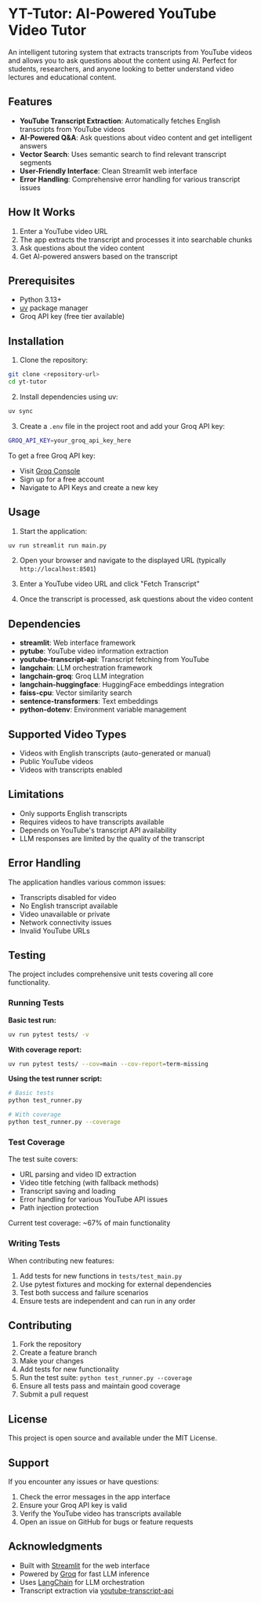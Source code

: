 # YT-Tutor: AI-Powered YouTube Video Tutor

An intelligent tutoring system that extracts transcripts from YouTube videos and allows you to ask questions about the content using AI. Perfect for students, researchers, and anyone looking to better understand video lectures and educational content.

## Features

- **YouTube Transcript Extraction**: Automatically fetches English transcripts from YouTube videos
- **AI-Powered Q&A**: Ask questions about video content and get intelligent answers
- **Vector Search**: Uses semantic search to find relevant transcript segments
- **User-Friendly Interface**: Clean Streamlit web interface
- **Error Handling**: Comprehensive error handling for various transcript issues

## How It Works

1. Enter a YouTube video URL
2. The app extracts the transcript and processes it into searchable chunks
3. Ask questions about the video content
4. Get AI-powered answers based on the transcript

## Prerequisites

- Python 3.13+
- [uv](https://docs.astral.sh/uv/) package manager
- Groq API key (free tier available)

## Installation

1. Clone the repository:
```bash
git clone <repository-url>
cd yt-tutor
```

2. Install dependencies using uv:
```bash
uv sync
```

3. Create a `.env` file in the project root and add your Groq API key:
```bash
GROQ_API_KEY=your_groq_api_key_here
```

To get a free Groq API key:
- Visit [Groq Console](https://console.groq.com/)
- Sign up for a free account
- Navigate to API Keys and create a new key

## Usage

1. Start the application:
```bash
uv run streamlit run main.py
```

2. Open your browser and navigate to the displayed URL (typically `http://localhost:8501`)

3. Enter a YouTube video URL and click "Fetch Transcript"

4. Once the transcript is processed, ask questions about the video content

## Dependencies

- **streamlit**: Web interface framework
- **pytube**: YouTube video information extraction
- **youtube-transcript-api**: Transcript fetching from YouTube
- **langchain**: LLM orchestration framework
- **langchain-groq**: Groq LLM integration
- **langchain-huggingface**: HuggingFace embeddings integration
- **faiss-cpu**: Vector similarity search
- **sentence-transformers**: Text embeddings
- **python-dotenv**: Environment variable management

## Supported Video Types

- Videos with English transcripts (auto-generated or manual)
- Public YouTube videos
- Videos with transcripts enabled

## Limitations

- Only supports English transcripts
- Requires videos to have transcripts available
- Depends on YouTube's transcript API availability
- LLM responses are limited by the quality of the transcript

## Error Handling

The application handles various common issues:
- Transcripts disabled for video
- No English transcript available
- Video unavailable or private
- Network connectivity issues
- Invalid YouTube URLs

## Testing

The project includes comprehensive unit tests covering all core functionality.

### Running Tests

**Basic test run:**
```bash
uv run pytest tests/ -v
```

**With coverage report:**
```bash
uv run pytest tests/ --cov=main --cov-report=term-missing
```

**Using the test runner script:**
```bash
# Basic tests
python test_runner.py

# With coverage
python test_runner.py --coverage
```

### Test Coverage

The test suite covers:
- URL parsing and video ID extraction
- Video title fetching (with fallback methods)
- Transcript saving and loading
- Error handling for various YouTube API issues
- Path injection protection

Current test coverage: ~67% of main functionality

### Writing Tests

When contributing new features:
1. Add tests for new functions in `tests/test_main.py`
2. Use pytest fixtures and mocking for external dependencies
3. Test both success and failure scenarios
4. Ensure tests are independent and can run in any order

## Contributing

1. Fork the repository
2. Create a feature branch
3. Make your changes
4. Add tests for new functionality
5. Run the test suite: `python test_runner.py --coverage`
6. Ensure all tests pass and maintain good coverage
7. Submit a pull request

## License

This project is open source and available under the MIT License.

## Support

If you encounter any issues or have questions:
1. Check the error messages in the app interface
2. Ensure your Groq API key is valid
3. Verify the YouTube video has transcripts available
4. Open an issue on GitHub for bugs or feature requests

## Acknowledgments

- Built with [Streamlit](https://streamlit.io/) for the web interface
- Powered by [Groq](https://groq.com/) for fast LLM inference
- Uses [LangChain](https://langchain.com/) for LLM orchestration
- Transcript extraction via [youtube-transcript-api](https://github.com/jdepoix/youtube-transcript-api)
